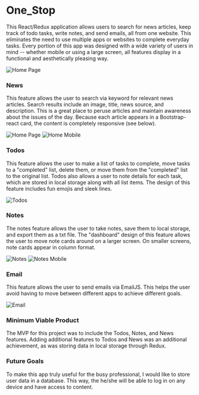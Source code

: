 # One_Stop
This React/Redux application allows users to search for news articles, keep track of todo tasks, write notes, and send emails, all from one website. This eliminates the need to use multiple apps or websites to complete everyday tasks. Every portion of this app was designed with a wide variety of users in mind -- whether mobile or using a large screen, all features display in a functional and aesthetically pleasing way.

![Home Page](https://i.ibb.co/f89pgQr/home.png) 

### News

This feature allows the user to search via keyword for relevant news articles. Search results include an image, title, news source, and description. This is a great place to peruse articles and maintain awareness about the issues of the day. Because each article appears in a Bootstrap-react card, the content is completely responsive (see below).

![Home Page](https://i.ibb.co/grJn20M/news.png)   ![Home Mobile](https://i.ibb.co/cys7jfv/newsmobil.png)

### Todos

This feature allows the user to make a list of tasks to complete, move tasks to a "completed" list, delete them, or move them from the "completed" list to the original list. Todos also allows a user to note details for each task, which are stored in local storage along with all list items. The design of this feature includes fun emojis and sleek lines.

![Todos](https://i.ibb.co/Y8g8XRr/todos.png)

### Notes

The notes feature allows the user to take notes, save them to local storage, and export them as a txt file. The "dashboard" design of this feature allows the user to move note cards around on a larger screen. On smaller screens, note cards appear in column format.

![Notes](https://i.ibb.co/Kyh8nX0/notes.png)    ![Notes Mobile](https://i.ibb.co/pjTV6Fg/notesmobile.png)

### Email

This feature allows the user to send emails via EmailJS. This helps the user avoid having to move between different apps to achieve different goals.

![Email](https://i.ibb.co/9b139B4/Screenshot-92.png)  

### Minimum Viable Product

The MVP for this project was to include the Todos, Notes, and News features. Adding additional features to Todos and News was an additional achievement, as was storing data in local storage through Redux.

### Future Goals

To make this app truly useful for the busy professional, I would like to store user data in a database. This way, the he/she will be able to log in on any device and have access to content.
